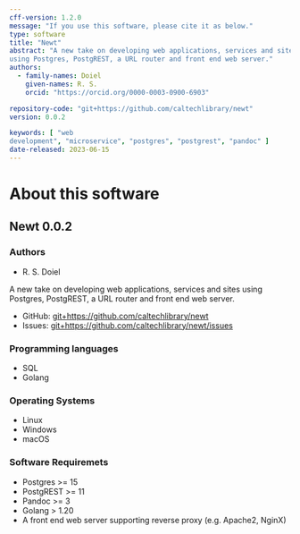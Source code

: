 ```yaml
---
cff-version: 1.2.0
message: "If you use this software, please cite it as below."
type: software
title: "Newt"
abstract: "A new take on developing web applications, services and sites
using Postgres, PostgREST, a URL router and front end web server."
authors:
  - family-names: Doiel
    given-names: R. S.
    orcid: "https://orcid.org/0000-0003-0900-6903"

repository-code: "git+https://github.com/caltechlibrary/newt"
version: 0.0.2

keywords: [ "web
development", "microservice", "postgres", "postgrest", "pandoc" ]
date-released: 2023-06-15
---
```


About this software
===================

## Newt 0.0.2

### Authors

- R. S. Doiel



A new take on developing web applications, services and sites using
Postgres, PostgREST, a URL router and front end web server.


- GitHub: <git+https://github.com/caltechlibrary/newt>
- Issues: <git+https://github.com/caltechlibrary/newt/issues>


### Programming languages

- SQL
- Golang

### Operating Systems

- Linux
- Windows
- macOS

### Software Requiremets

- Postgres &gt;= 15
- PostgREST &gt;= 11
- Pandoc &gt;= 3
- Golang &gt; 1.20
- A front end web server supporting reverse proxy (e.g. Apache2, NginX)
